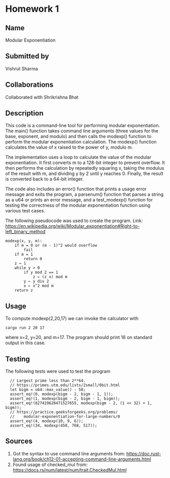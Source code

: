 # Homework 1
## Name
Modular Exponentiation

## Submitted by
Vishrut Sharma

## Collaborations
Collaborated with Shrikrishna Bhat

## Description
This code is a command-line tool for performing modular exponentiation. The main() function takes command line arguments (three values for the base, exponent, and modulo) and then calls the modexp() function to perform the modular exponentiation calculation. The modexp() function calculates the value of x raised to the power of y, modulo m.

The implementation uses a loop to calculate the value of the modular exponentiation. It first converts m to a 128-bit integer to prevent overflow. It then performs the calculation by repeatedly squaring x, taking the modulus of the result with m, and dividing y by 2 until y reaches 0. Finally, the result is converted back to a 64-bit integer.

The code also includes an error() function that prints a usage error message and exits the program, a parsenum() function that parses a string as a u64 or prints an error message, and a test_modexp() function for testing the correctness of the modular exponentiation function using various test cases.

The following pseudocode was used to create the program. Link: https://en.wikipedia.org/wiki/Modular_exponentiation#Right-to-left_binary_method

    modexp(x, y, m):
        if m = 0 or (m - 1)^2 would overflow
            fail
        if m = 1
            return 0
        z ← 1
        while y > 0
            if y mod 2 == 1
                z ← (z x) mod m
            y ← y div 2
            x ← x^2 mod m
        return z

## Usage
To compute modexp(2,20,17) we can invoke the calculator with

    cargo run 2 20 17

where x=2, y=20, and m=17. The program should print 16 on standard output in this case.

## Testing
The following tests were used to test the program

      // Largest prime less than 2**64.
      // https://primes.utm.edu/lists/2small/0bit.html
      let bigm = u64::max_value() - 58;
      assert_eq!(0, modexp(bigm - 2, bigm - 1, 1));
      assert_eq!(1, modexp(bigm - 2, bigm - 1, bigm));
      assert_eq!(827419628471527655, modexp(bigm - 2, (1 << 32) + 1, bigm));
      // https://practice.geeksforgeeks.org/problems/
      //    modular-exponentiation-for-large-numbers/0
      assert_eq!(4, modexp(10, 9, 6));
      assert_eq!(34, modexp(450, 768, 517));

## Sources
1) Got the syntax to use command line arguments from: https://doc.rust-lang.org/book/ch12-01-accepting-command-line-arguments.html
2) Found usage of checked_mul from: https://docs.rs/num/latest/num/trait.CheckedMul.html